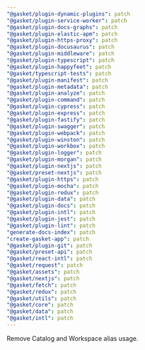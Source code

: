 ```yaml
---
"@gasket/plugin-dynamic-plugins": patch
"@gasket/plugin-service-worker": patch
"@gasket/plugin-docs-graphs": patch
"@gasket/plugin-elastic-apm": patch
"@gasket/plugin-https-proxy": patch
"@gasket/plugin-docusaurus": patch
"@gasket/plugin-middleware": patch
"@gasket/plugin-typescript": patch
"@gasket/plugin-happyfeet": patch
"@gasket/typescript-tests": patch
"@gasket/plugin-manifest": patch
"@gasket/plugin-metadata": patch
"@gasket/plugin-analyze": patch
"@gasket/plugin-command": patch
"@gasket/plugin-cypress": patch
"@gasket/plugin-express": patch
"@gasket/plugin-fastify": patch
"@gasket/plugin-swagger": patch
"@gasket/plugin-webpack": patch
"@gasket/plugin-winston": patch
"@gasket/plugin-workbox": patch
"@gasket/plugin-logger": patch
"@gasket/plugin-morgan": patch
"@gasket/plugin-nextjs": patch
"@gasket/preset-nextjs": patch
"@gasket/plugin-https": patch
"@gasket/plugin-mocha": patch
"@gasket/plugin-redux": patch
"@gasket/plugin-data": patch
"@gasket/plugin-docs": patch
"@gasket/plugin-intl": patch
"@gasket/plugin-jest": patch
"@gasket/plugin-lint": patch
"generate-docs-index": patch
"create-gasket-app": patch
"@gasket/plugin-git": patch
"@gasket/preset-api": patch
"@gasket/react-intl": patch
"@gasket/request": patch
"@gasket/assets": patch
"@gasket/nextjs": patch
"@gasket/fetch": patch
"@gasket/redux": patch
"@gasket/utils": patch
"@gasket/core": patch
"@gasket/data": patch
"@gasket/intl": patch
---
```


Remove Catalog and Workspace alias usage.
